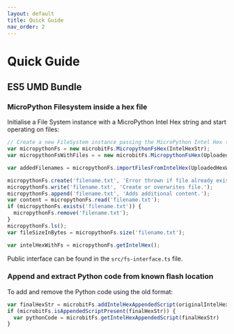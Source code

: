 ```yaml
---
layout: default
title: Quick Guide
nav_order: 2
---
```


# Quick Guide

## ES5 UMD Bundle

### MicroPython Filesystem inside a hex file
Initialise a File System instance with a MicroPython Intel Hex string and start operating on files:

```js
// Create a new FileSystem instance passing the MicroPython Intel Hex string
var micropythonFs = new microbitFs.MicropythonFsHex(IntelHexStr);
var micropythonFsWithFiles = = new microbitFs.MicropythonFsHex(UploadedHexWithUserFiles);

var addedFilenames = micropythonFs.importFilesFromIntelHex(UploadedHexWithUserFiles);

micropythonFs.create('filename.txt', 'Error thrown if file already exists.');
micropythonFs.write('filename.txt', 'Create or overwrites file.');
micropythonFs.append('filename.txt', 'Adds additional content.');
var content = micropythonFs.read('filename.txt');
if (micropythonFs.exists('filename.txt')) {
  micropythonFs.remove('filename.txt');
}
micropythonFs.ls();
var fileSizeInBytes = micropythonFs.size('filename.txt');

var intelHexWithFs = micropythonFs.getIntelHex();
```

Public interface can be found in the `src/fs-interface.ts` file.

### Append and extract Python code from known flash location
To add and remove the Python code using the old format:

```js
var finalHexStr = microbitFs.addIntelHexAppendedScript(originalIntelHexStr, 'print("hello world!")');
if (microbitFs.isAppendedScriptPresent(finalHexStr)) {
  var pythonCode = microbitFs.getIntelHexAppendedScript(finalHexStr)
}
```
